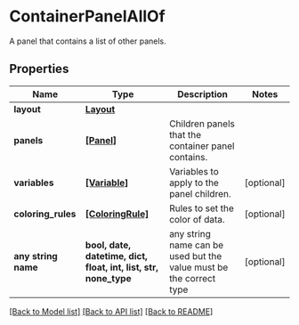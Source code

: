 # ContainerPanelAllOf

A panel that contains a list of other panels.

## Properties
Name | Type | Description | Notes
------------ | ------------- | ------------- | -------------
**layout** | [**Layout**](Layout.md) |  | 
**panels** | [**[Panel]**](Panel.md) | Children panels that the container panel contains. | 
**variables** | [**[Variable]**](Variable.md) | Variables to apply to the panel children. | [optional] 
**coloring_rules** | [**[ColoringRule]**](ColoringRule.md) | Rules to set the color of data. | [optional] 
**any string name** | **bool, date, datetime, dict, float, int, list, str, none_type** | any string name can be used but the value must be the correct type | [optional]

[[Back to Model list]](../README.md#documentation-for-models) [[Back to API list]](../README.md#documentation-for-api-endpoints) [[Back to README]](../README.md)


